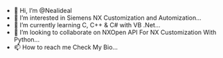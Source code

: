 - 👋 Hi, I’m @Nealideal
- 👀 I’m interested in Siemens NX Customization and Automization...
- 🌱 I’m currently learning C, C++ & C# with VB .Net...
- 💞️ I’m looking to collaborate on NXOpen API For NX Customization With Python...
- 📫 How to reach me Check My Bio...

<!---
Nealideal/Nealideal is a ✨ special ✨ repository because its `README.md` (this file) appears on your GitHub profile.
You can click the Preview link to take a look at your changes.
--->
